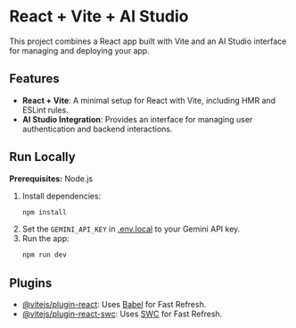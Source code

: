 # React + Vite + AI Studio

This project combines a React app built with Vite and an AI Studio interface for managing and deploying your app.

## Features

- **React + Vite**: A minimal setup for React with Vite, including HMR and ESLint rules.
- **AI Studio Integration**: Provides an interface for managing user authentication and backend interactions.

## Run Locally

**Prerequisites:** Node.js

1. Install dependencies:
   ```bash
   npm install
   ```
2. Set the `GEMINI_API_KEY` in [.env.local](.env.local) to your Gemini API key.
3. Run the app:
   ```bash
   npm run dev
   ```

## Plugins

- [@vitejs/plugin-react](https://github.com/vitejs/vite-plugin-react/blob/main/packages/plugin-react/README.md): Uses [Babel](https://babeljs.io/) for Fast Refresh.
- [@vitejs/plugin-react-swc](https://github.com/vitejs/vite-plugin-react-swc): Uses [SWC](https://swc.rs/) for Fast Refresh.
